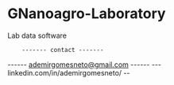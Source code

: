 # GNanoagro-Laboratory
Lab data software

        ------- contact -------
------ ademirgomesneto@gmail.com ------
--- linkedin.com/in/ademirgomesneto/ --

